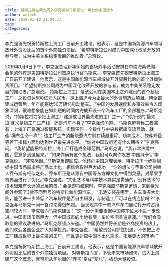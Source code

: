 ```yaml
---
title: 特斯拉停在紫光阁外李克强对马斯克说：可发你中国绿卡
author: wetech
date: 2019-01-10 21:04:33
tags: 
categories: 
---
```

李克强首先祝贺特斯拉上海工厂日前开工建设。他表示，这是中国新能源汽车领域放开外资股比后的首个外商独资项目。“希望特斯拉公司成为中国深化改革开放的参与者，成为中美关系稳定发展的推动者。”总理说。
<!-- more -->
2019年1月9日下午，李克强总理新年伊始的首场外事活动安排在中南海紫光阁，会见的外宾是美国特斯拉公司首席执行官马斯克。
李克强首先祝贺特斯拉上海工厂日前开工建设。他表示，这是中国新能源汽车领域放开外资股比后的首个外商独资项目。“希望特斯拉公司成为中国深化改革开放的参与者，成为中美关系稳定发展的推动者。”总理说。
特斯拉上海工厂是该公司在美国本土之外建设的首个超级工厂，总投资达500亿元人民币，是上海迄今为止最大的外资制造业项目。待全部建成运营后，年产能将达50万辆纯电动整车。
“中国的发展速度和办事效率令人印象深刻，很难想象能在如此短的时间内完成开设一个汽车工厂的全部程序。”马斯克说，“特斯拉将力争把上海工厂建造成世界最先进的工厂之一。”
“你所说的‘最先进’含义是指工厂生产线，还是汽车本身？”李克强询问道。
马斯克解释称二者兼有：上海工厂将通过智能系统，实现任何一个操作与中央数据库交流互动，就像“拥有生命一样”；该工厂生产的新能源汽车则在续航里程、功率成本、软件升级等若干指标方面均达到世界最先进水平。
“你对中国政府还有什么期待？”李克强问。
“我希望能把特斯拉上海工厂打造成全球范例。”马斯克说，“我非常热爱中国，愿意多到这里来。”
“如果你确有这个想法，我们可以向你发放‘中国绿卡’。”李克强说。
“非常感谢。”马斯克当即回应。他还向中国总理表示，特斯拉下一步将根据中国市场需求将产品本土化，相信会取得巨大成功。
“你的想法与苹果公司创始人乔布斯有相似之处。乔布斯正是从源自中国等东方禅文化中得到灵感，对苹果手机界面进行了优化。”李克强说，“文化艺术与科学技术其实是贯通的，没有艺术的技术很难有长远的发展前景。”
会见即将结束时，李克强应马斯克邀请，来到紫光阁外参观了3款不同型号的特斯拉新能源汽车。
“电池安装在哪里，占车重多大比例，能否进一步降低？汽车软件是否自主研发，与制造工厂可以在线连接吗？”李克强与马斯克一问一答讨论得很热烈。
当发现其中一款汽车车门自动打开时占用空间较大时，李克强向马斯克建议：“这一设计需要根据中国停车位大小进一步改进。中国市场虽然巨大，但中国城市的土地有限，车位空间普遍紧凑。”
“我们会吸取您的建议改进的。”马斯克频频点头道。
“中国仍然并将长期是外商投资的热土，我们欢迎各国企业扩大对华投资。”李克强说，“希望贵公司抓住机遇，不仅把上海工厂建成世界上最先进的工厂，而且更适应中国本土化需求，拓展更大的市场。”
 
 
李克强祝贺特斯拉上海工厂日前开工建设。他表示，这是中国新能源汽车领域放开外资股比后的首个外商独资项目。
对特斯拉而言，不管未来市场如何，进入上海建厂这个概念，就可能从华尔街的“弃子”变成“宠儿”，撬动大量投资。
